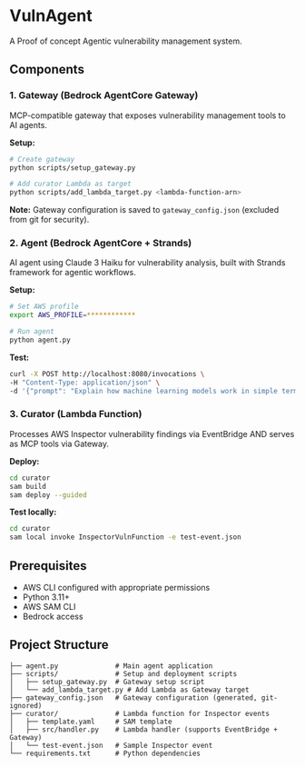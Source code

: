 # VulnAgent

A Proof of concept Agentic vulnerability management system.

## Components

### 1. Gateway (Bedrock AgentCore Gateway)

MCP-compatible gateway that exposes vulnerability management tools to AI agents.

**Setup:**

```bash
# Create gateway
python scripts/setup_gateway.py

# Add curator Lambda as target
python scripts/add_lambda_target.py <lambda-function-arn>
```

**Note:** Gateway configuration is saved to `gateway_config.json` (excluded from git for security).

### 2. Agent (Bedrock AgentCore + Strands)

AI agent using Claude 3 Haiku for vulnerability analysis, built with Strands framework for agentic workflows.

**Setup:**

```bash
# Set AWS profile
export AWS_PROFILE=************

# Run agent
python agent.py
```

**Test:**

```bash
curl -X POST http://localhost:8080/invocations \
-H "Content-Type: application/json" \
-d '{"prompt": "Explain how machine learning models work in simple terms"}'
```

### 3. Curator (Lambda Function)

Processes AWS Inspector vulnerability findings via EventBridge AND serves as MCP tools via Gateway.

**Deploy:**

```bash
cd curator
sam build
sam deploy --guided
```

**Test locally:**

```bash
cd curator
sam local invoke InspectorVulnFunction -e test-event.json
```

## Prerequisites

- AWS CLI configured with appropriate permissions
- Python 3.11+
- AWS SAM CLI
- Bedrock access

## Project Structure

```
├── agent.py              # Main agent application
├── scripts/              # Setup and deployment scripts
│   ├── setup_gateway.py  # Gateway setup script
│   └── add_lambda_target.py # Add Lambda as Gateway target
├── gateway_config.json   # Gateway configuration (generated, git-ignored)
├── curator/              # Lambda function for Inspector events
│   ├── template.yaml     # SAM template
│   ├── src/handler.py    # Lambda handler (supports EventBridge + Gateway)
│   └── test-event.json   # Sample Inspector event
└── requirements.txt      # Python dependencies
```
